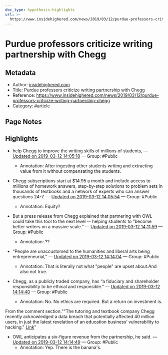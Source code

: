 ```yaml
---
doc_type: hypothesis-highlights
url: >-
  https://www.insidehighered.com/news/2019/03/12/purdue-professors-criticize-writing-partnership-chegg
---
```


# Purdue professors criticize writing partnership with Chegg

## Metadata
- Author: [insidehighered.com]()
- Title: Purdue professors criticize writing partnership with Chegg
- Reference: https://www.insidehighered.com/news/2019/03/12/purdue-professors-criticize-writing-partnership-chegg
- Category: #article

## Page Notes
## Highlights
- help Chegg to improve the writing skills of millions of students, — [Updated on 2019-03-12 14:05:18](https://hyp.is/cuw4YEUKEemuCauM-xslmg/www.insidehighered.com/news/2019/03/12/purdue-professors-criticize-writing-partnership-chegg) — Group: #Public
    - Annotation: After ingesting other students writing and extracting value from it without compensating the students.

- Chegg subscriptions start at $14.95 a month and include access to millions of homework answers, step-by-step solutions to problem sets in thousands of textbooks and a network of experts who can answer questions 24-7. — [Updated on 2019-03-12 14:05:54](https://hyp.is/n-F0ekUKEemxfBd-RY-lyg/www.insidehighered.com/news/2019/03/12/purdue-professors-criticize-writing-partnership-chegg) — Group: #Public
    - Annotation: Equity?
- But a press release from Chegg explained that partnering with OWL could take this tool to the next level -- helping students to “become better writers on a massive scale.” — [Updated on 2019-03-12 14:11:59](https://hyp.is/ebwIzEULEemWJit5oIqwEg/www.insidehighered.com/news/2019/03/12/purdue-professors-criticize-writing-partnership-chegg) — Group: #Public
    - Annotation: ??
- “People are unaccustomed to the humanities and liberal arts being entrepreneurial,”  — [Updated on 2019-03-12 14:14:04](https://hyp.is/w_FRrkULEemEgM8foERbSw/www.insidehighered.com/news/2019/03/12/purdue-professors-criticize-writing-partnership-chegg) — Group: #Public
    - Annotation: That is literally not what "people" are upset about.And also not true.
- Chegg, as a publicly traded company, has “a fiduciary and shareholder responsibility to be ethical and responsible.” — [Updated on 2019-03-12 14:14:40](https://hyp.is/2WrXqEULEemGcuNTOyGk7g/www.insidehighered.com/news/2019/03/12/purdue-professors-criticize-writing-partnership-chegg) — Group: #Public
    - Annotation: No.   No ethics are required.  But a return on investment is.

From the comment section:""The tutoring and textbook company Chegg recently acknowledged a data breach that potentially affected 40 million users, in just the latest revelation of an education business’ vulnerability to hacking." [Link](https://marketbrief.edweek.org/marketplace-k-12/tutoring-company-chegg-acknowledges-data-breach-puts-40-million-users-notice/)"
-  OWL anticipates a six-figure revenue from the partnership, he said. — [Updated on 2019-03-12 14:14:49](https://hyp.is/3s6L9EULEemb_fdrfsxsjA/www.insidehighered.com/news/2019/03/12/purdue-professors-criticize-writing-partnership-chegg) — Group: #Public
    - Annotation: Yep.  There is the banana's. 



